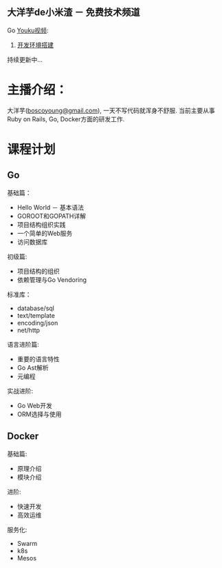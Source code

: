大洋芋de小米渣 － 免费技术频道
-----------------

Go [Youku视频](http://i.youku.com/i/UMjg3MTcyNTE2MA==):

1. [开发环境搭建](s1_getting_started_part1-cn.md)

持续更新中...

# 主播介绍：

大洋芋(boscoyoung@gmail.com), 一天不写代码就浑身不舒服.
当前主要从事Ruby on Rails, Go, Docker方面的研发工作.

# 课程计划

## Go

基础篇：

* Hello World － 基本语法
* GOROOT和GOPATH详解
* 项目结构组织实践
* 一个简单的Web服务
* 访问数据库

初级篇:

* 项目结构的组织
* 依赖管理与Go Vendoring

标准库：

* database/sql
* text/template
* encoding/json
* net/http

语言进阶篇:

* 重要的语言特性
* Go Ast解析
* 元编程

实战进阶:

* Go Web开发
* ORM选择与使用

## Docker

基础篇:

* 原理介绍
* 模块介绍

进阶:

* 快速开发
* 高效运维

服务化:

* Swarm
* k8s
* Mesos

